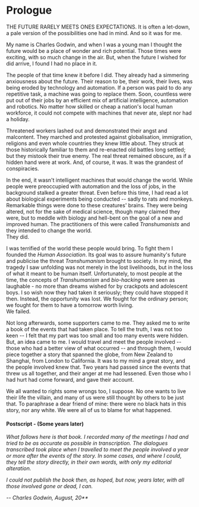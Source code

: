 
# Prologue
THE FUTURE RARELY MEETS ONES EXPECTATIONS. It is often a let-down, a pale version of the possibilities one had in mind. And so it was for me. 

My name is Charles Godwin, and when I was a young man I thought the future would be a place of wonder and rich potential. Those times were exciting, with so much change in the air. But, when the future I wished for did arrive, I found I had no place in it. 

The people of that time knew it before I did. They already had a simmering anxiousness about the future. Their reason to be, their work, their lives, was being eroded by technology and automation. If a person was paid to do any repetitive task, a machine was going to replace them. Soon, countless were put out of their jobs by an efficient mix of artificial intelligence, automation and robotics. No matter how skilled or cheap a nation's local human workforce, it could not compete with machines that never ate, slept nor had a holiday.

Threatened workers lashed out and demonstrated their angst and malcontent. They marched and protested against globalisation, immigration, religions and even whole countries they knew little about. They struck at those historically familiar to them and re-enacted old battles long settled; but they mistook their true enemy. The real threat remained obscure, as if a hidden hand were at work. And, of course, it was. It was the grandest of conspiracies.

In the end, it wasn't intelligent machines that would change the world. While people were preoccupied with automation and the loss of jobs, in the background stalked a greater threat. Even before this time, I had read a lot about biological experiments being conducted -- sadly to rats and monkeys. Remarkable things were done to these creatures' brains. They were being altered, not for the sake of medical science, though many claimed they were, but to meddle with biology and hell-bent on the goal of a new and improved human. The practitioners of this were called *Transhumanists* and they intended to change the world. \
They did.  

I was terrified of the world these people would bring. To fight them I founded the *Human Association*. Its goal was to assure humanity's future and publicise the threat *Transhumanism* brought to society. In my mind, the tragedy I saw unfolding was not merely in the lost livelihoods, but in the loss of what it meant to be human itself. Unfortunately, to most people at the time, the concepts of *Transhumanism* and *bio-hacking* were seen as laughable - no more than dreams wished for by crackpots and adolescent boys. I so wish now they had taken it seriously; they could have stopped it then. Instead, the opportunity was lost. We fought for the ordinary person; we fought for them to have a tomorrow worth living. \
We failed.

Not long afterwards, some supporters came to me. They asked me to write a book of the events that had taken place. To tell the truth, I was not too keen -- I felt that my part was too small and too many events were hidden. But, an idea came to me. I would travel and meet the people involved -- those who had a better view of what occurred -- and through them, I would piece together a story that spanned the globe, from New Zealand to Shanghai, from London to California. It was to my mind a great story, and the people involved knew that. Two years had passed since the events that threw us all together, and their anger at me had lessened. Even those who I had hurt had come forward, and gave their account. 

We all wanted to rights some wrongs too, I suppose. No one wants to live their life the villain, and many of us were still thought by others to be just that. To paraphrase a dear friend of mine: there were no black hats in this story, nor any white. We were all of us to blame for what happened. 


#### Postscript - (Some years later)

*What follows here is that book. I recorded many of the meetings I had and tried to be as accurate as possible in transcription. The dialogues transcribed took place when I travelled to meet the people involved a year or more after the events of the story. In some cases, and where I could, they tell the story directly, in their own words, with only my editorial alteration.*

*I could not publish the book then, as hoped, but now, years later, with all those involved gone or dead, I can.*

*-- Charles Godwin, August, 20\*\**

